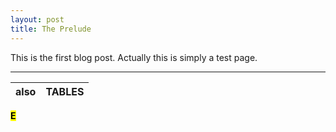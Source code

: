 ```yaml
---
layout: post
title: The Prelude
---
```


This is the first blog post. Actually this is simply a test page.

---

| also | TABLES |
| ---- | ------ |

**<mark>E</mark>**
